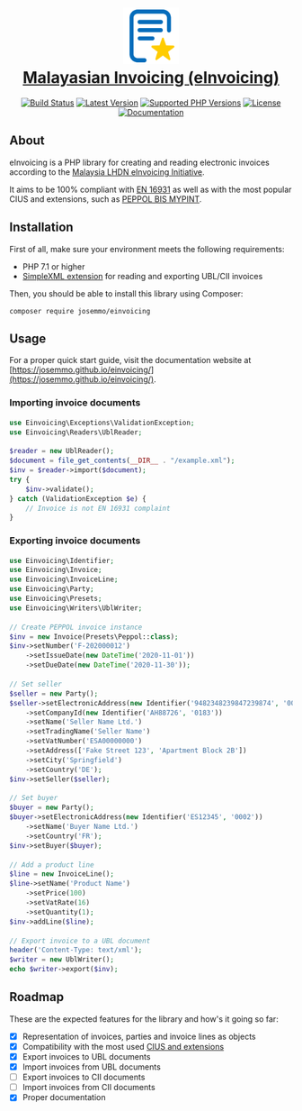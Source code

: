 <h1 align="center">
    <a href="https://josemmo.github.io/einvoicing/"><img src="docs/logo.svg" width="100" alt=""><br>Malayasian Invoicing (eInvoicing)</a>
</h1>

<p align="center">
    <a href="https://github.com/josemmo/einvoicing/actions"><img src="https://github.com/josemmo/einvoicing/workflows/CI/badge.svg" alt="Build Status"></a>
    <a href="https://packagist.org/packages/josemmo/einvoicing"><img src="https://img.shields.io/packagist/v/josemmo/einvoicing" alt="Latest Version"></a>
    <a href="#installation"><img src="https://img.shields.io/packagist/php-v/josemmo/einvoicing" alt="Supported PHP Versions"></a>
    <a href="LICENSE"><img src="https://img.shields.io/github/license/josemmo/einvoicing" alt="License"></a>
    <a href="https://josemmo.github.io/einvoicing/"><img src="https://img.shields.io/badge/online-docs-blueviolet" alt="Documentation"></a>
</p>

## About
eInvoicing is a PHP library for creating and reading electronic invoices according to the [Malaysia LHDN eInvoicing Initiative](https://www.hasil.gov.my/en/e-invoice/).

It aims to be 100% compliant with [EN 16931](https://ec.europa.eu/digital-building-blocks/wikis/x/boTXGw) as well as with the most popular CIUS and extensions, such as [PEPPOL BIS MYPINT](https://docs.peppol.eu/poac/my/pint-my/bis/).

## Installation
First of all, make sure your environment meets the following requirements:

- PHP 7.1 or higher
- [SimpleXML extension](https://www.php.net/book.simplexml) for reading and exporting UBL/CII invoices

Then, you should be able to install this library using Composer:

```
composer require josemmo/einvoicing
```

## Usage
For a proper quick start guide, visit the documentation website at
[https://josemmo.github.io/einvoicing/](https://josemmo.github.io/einvoicing/).

### Importing invoice documents
```php
use Einvoicing\Exceptions\ValidationException;
use Einvoicing\Readers\UblReader;

$reader = new UblReader();
$document = file_get_contents(__DIR__ . "/example.xml");
$inv = $reader->import($document);
try {
    $inv->validate();
} catch (ValidationException $e) {
    // Invoice is not EN 16931 complaint 
}
```

### Exporting invoice documents
```php
use Einvoicing\Identifier;
use Einvoicing\Invoice;
use Einvoicing\InvoiceLine;
use Einvoicing\Party;
use Einvoicing\Presets;
use Einvoicing\Writers\UblWriter;

// Create PEPPOL invoice instance
$inv = new Invoice(Presets\Peppol::class);
$inv->setNumber('F-202000012')
    ->setIssueDate(new DateTime('2020-11-01'))
    ->setDueDate(new DateTime('2020-11-30'));

// Set seller
$seller = new Party();
$seller->setElectronicAddress(new Identifier('9482348239847239874', '0088'))
    ->setCompanyId(new Identifier('AH88726', '0183'))
    ->setName('Seller Name Ltd.')
    ->setTradingName('Seller Name')
    ->setVatNumber('ESA00000000')
    ->setAddress(['Fake Street 123', 'Apartment Block 2B'])
    ->setCity('Springfield')
    ->setCountry('DE');
$inv->setSeller($seller);

// Set buyer
$buyer = new Party();
$buyer->setElectronicAddress(new Identifier('ES12345', '0002'))
    ->setName('Buyer Name Ltd.')
    ->setCountry('FR');
$inv->setBuyer($buyer);

// Add a product line
$line = new InvoiceLine();
$line->setName('Product Name')
    ->setPrice(100)
    ->setVatRate(16)
    ->setQuantity(1);
$inv->addLine($line);

// Export invoice to a UBL document
header('Content-Type: text/xml');
$writer = new UblWriter();
echo $writer->export($inv);
```

## Roadmap
These are the expected features for the library and how's it going so far:

- [x] Representation of invoices, parties and invoice lines as objects
- [x] Compatibility with the most used [CIUS and extensions](https://ec.europa.eu/digital-building-blocks/wikis/display/EINVCOMMUNITY/Registry+of+CIUS+%28Core+Invoice+Usage+Specifications%29+and+Extensions)
- [x] Export invoices to UBL documents
- [x] Import invoices from UBL documents
- [ ] Export invoices to CII documents
- [ ] Import invoices from CII documents
- [x] Proper documentation
